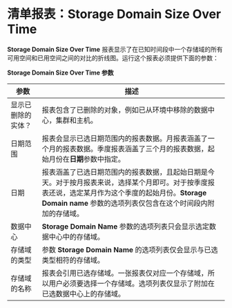 # 清单报表：Storage Domain Size Over Time

**Storage Domain Size Over Time** 报表显示了在已知时间段中一个存储域的所有可用空间和已用空间之间的对比的折线图。运行这个报表必须提供下面的参数：

**Storage Domain Size Over Time 参数**

| 参数 | 描述 |
| ---- | ---- |
| 显示已删除的实体？ | 报表包含了已删除的对象，例如已从环境中移除的数据中心，集群和主机。 |
| 日期范围 | 报表会显示已选日期范围内的报表数据。月报表涵盖了一个月的报表数据。季度报表涵盖了三个月的报表数据，起始月份在**日期**参数中指定。 |
| 日期 | 报表涵盖了已选日期范围内的报表数据，且起始日期是今天。对于按月报表来说，选择某个月即可。对于按季度报表还说，选定某月作为这个季度的起始月份。**Storage Domain name** 参数的选项列表仅包含在这个时间段内附加的存储域。 |
| 数据中心 | **Storage Domain Name** 参数的选项列表只会显示选定数据中心中的存储域。 |
| 存储域的类型 | 参数 **Storage Domain Name** 的选项列表仅会显示与已选类型相符的存储域。 |
| 存储域的名称 | 报表会引用已选存储域。一张报表仅对应一个存储域，所以用户必须要选择一个存储域。选项列表仅显示了附加在已选数据中心上的存储域。 |

